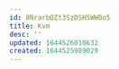 ```yaml
---
id: 8NrarbQZt3SzDSH5WW0o5
title: Kvm
desc: ''
updated: 1644526010632
created: 1644525989029
---
```



